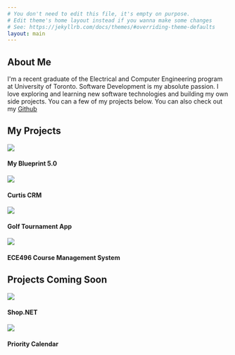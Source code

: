 ```yaml
---
# You don't need to edit this file, it's empty on purpose.
# Edit theme's home layout instead if you wanna make some changes
# See: https://jekyllrb.com/docs/themes/#overriding-theme-defaults
layout: main
---
```





<section class="section-header">
   <div class="container">
      <h2>About Me</h2>
      <p>I'm a recent graduate of the Electrical and Computer Engineering program at University of Toronto. Software Development
         is my absolute passion. I love exploring and learning new software technologies and building my own side projects.
         You can a few of my projects below. You can also check out my <a href="https://github.com/guoshen">Github</a>
      </p>
   </div>
   <!-- .container -->
</section>
<div class="container main-content" id="myProjects">
   
   <div class="row">
   <div class="container">
   <h2>My Projects</h2>
   <div class="col-md-3">
      <div class="card">
         <div class="card-height-indicator"></div>
         <div class="card-content">
            <div class="card-image">
               <a href="{{base}}/images/myblueprint.png" data-toggle="lightbox" data-title="<a href='https://myblueprint.ca/'>My Blueprint 5.0- Double Think Inc. </a>" data-footer="myBlueprint is a website that provides a variety of resources to help high school students plan their careers.  myBlueprint 5.0 is an entirely new version of the website with focus on revamping the UI and responsive design for mobile users. I was responsible for the documentation and development of features including: Account Settings, Guides and My Links">
               <img src="{{base}}/images/logo_fb.png" class="img-responsive" >
               </a>
            </div>
            <h4 class="card-image-headline">My Blueprint 5.0</h4>
         </div>
      </div>
   </div>
   <div class="col-md-3">
      <div class="card">
         <div class="card-height-indicator"></div>
         <div class="card-content">
            <div class="card-image">
               <a href="{{base}}/images/curtishome.png" data-toggle="lightbox" data-title="<a href='http://crm2.systems24-7.com/'>Curtis CRM -Dunk & Associates</a>" data-footer="An internal customer relationship management (CRM) system that tracks, manages and reports customer activities including registration information, communications, follow-ups, conference/training attendance etc. The system also includes user and security management for the site itself. I was responsible for BRD (Business Requirements Document), user guide, design, development and deployment.">
               <img src="{{base}}/images/curtiscrm.png" class="img-responsive" >
               </a>
            </div>
            <h4 class="card-image-headline">Curtis CRM</h4>
         </div>
      </div>
   </div>
   <div class="col-md-3">
      <div class="card">
         <div class="card-height-indicator"></div>
         <div class="card-content">
            <div class="card-image">
               <a href="{{base}}/images/golfapp.png" data-toggle="lightbox" data-title="Golf Tournament App <a href='https://github.com/saifabid/golf_tournament_app'><i class='fa fa-github' aria-hidden='true'></i></a>" data-footer="An online platform and marketplace for organizers to promote and distribute tickets for golf tournaments. I was responsible for the design and development of core modules such as: payment processing using the Stripe API, User Dashboard and overall styling of the application using Bootstrap.">
               <img src="{{base}}/images/default-golf-logo.png" class="img-responsive" >
               </a>
            </div>
            <h4 class="card-image-headline">Golf Tournament App</h4>
         </div>
      </div>
   </div>
   <div class="col-md-3">
      <div class="card">
         <div class="card-height-indicator"></div>
         <div class="card-content">
            <div class="card-image">
               <a href="{{base}}/images/ece496sys.png" data-toggle="lightbox" data-title="ECE496 Course Management System" data-footer="ECE496 is a final-year undergrad engineering team project course at UofT. Every project is done in a team of 2-4 students with a professor as the project supervisor.  This web application helps supervisors and students organize their tasks and deadlines for their respective projects. It also provides a platform for students and professors to discuss projects, ideas and form teams. As a lead developer, I was responsible for implementation, testing and deployment strategy.">
               <img src="{{base}}/images/ece496syslogo.png" class="img-responsive" >
               </a>
            </div>
            <h4 class="card-image-headline">ECE496 Course Management System</h4>
         </div>
      </div>
   </div>
   </div>
</div>
    <div class="row">
    <div class="container">
        <h2>Projects Coming Soon</h2>
    <div class="col-md-3">
        <div class="card">
            <div class="card-height-indicator"></div>
                <div class="card-content">
                <div class="card-image">
                <a data-toggle="lightbox" data-title="Shop.NET <a href='https://github.com/guoshen/shop.NET'><i class='fa fa-github' aria-hidden='true'></i></a>" data-footer="Shop.NET is going to be an open source ecommerce website for where users can sell their personal items. It will be built using the ASP.NET Framework. I'm excited to use Google Analytics and HighCharts to create stats for the seller dashboard. Stay tuned for updates! ">
                <img src="{{base}}/images/shop-icon.png" class="img-responsive" >
                </a>
                </div>
                <h4 class="card-image-headline">Shop.NET</h4>
            </div>
        </div>
   </div>
    <div class="col-md-3">
        <div class="card">
            <div class="card-height-indicator"></div>
                <div class="card-content">
                <div class="card-image">
                <a data-toggle="lightbox" data-title="Priority Calendar <a href='https://github.com/guoshen/prioritycal'><i class='fa fa-github' aria-hidden='true'></i></a>" data-footer="Priority Calendar is an web application that helps users keep track of daily events and tasks. Users will be able to integrate events from services like Google Calendar. Users will be able tag events and share events with peers via services like Facebook. This is effort to learn more about the Google and Facebook APIs, as well as use the Express framework.   ">
                <img src="{{base}}/images/calendar-icon.png" class="img-responsive" >
                </a>
                </div>
                <h4 class="card-image-headline">Priority Calendar</h4>
            </div>
        </div>
   </div>
    </div>
    </div>
</div>
        


